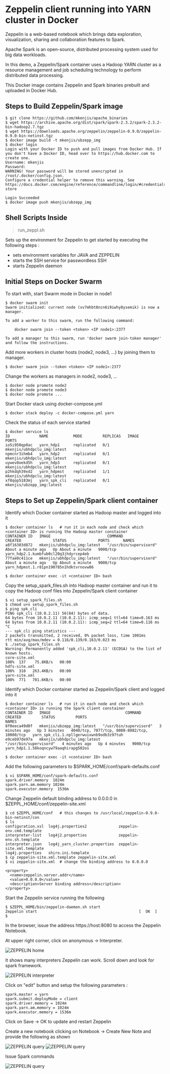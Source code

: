 # Zeppelin client running into YARN cluster in Docker

Zeppelin is a web-based notebook which brings data exploration, visualization, sharing and collaboration features to Spark.

Apache Spark is an open-source, distributed processing system used for big data workloads.

In this demo, a Zeppelin/Spark container uses a Hadoop YARN cluster as a resource management and job scheduling technology to perform distributed data processing.

This Docker image contains Zeppelin and Spark binaries prebuilt and uploaded in Docker Hub.

## Steps to Build Zeppelin/Spark image
```shell
$ git clone https://github.com/mkenjis/apache_binaries
$ wget https://archive.apache.org/dist/spark/spark-2.3.2/spark-2.3.2-bin-hadoop2.7.tgz
$ wget https://downloads.apache.org/zeppelin/zeppelin-0.9.0/zeppelin-0.9.0-bin-netinst.tgz
$ docker image build -t mkenjis/ubzepp_img
$ docker login
Login with your Docker ID to push and pull images from Docker Hub. If you don't have a Docker ID, head over to https://hub.docker.com to create one.
Username: mkenjis
Password: 
WARNING! Your password will be stored unencrypted in /root/.docker/config.json.
Configure a credential helper to remove this warning. See
https://docs.docker.com/engine/reference/commandline/login/#credentials-store

Login Succeeded
$ docker image push mkenjis/ubzepp_img
```

## Shell Scripts Inside 

> run_zeppl.sh

Sets up the environment for Zeppelin to get started by executing the following steps :
- sets environment variables for JAVA and ZEPPELIN
- starts the SSH service for passwordless SSH
- starts Zeppelin daemon

## Initial Steps on Docker Swarm

To start with, start Swarm mode in Docker in node1
```shell
$ docker swarm init
Swarm initialized: current node (xv7mhbt8ncn6i9iwhy8ysemik) is now a manager.

To add a worker to this swarm, run the following command:

    docker swarm join --token <token> <IP node1>:2377

To add a manager to this swarm, run 'docker swarm join-token manager' and follow the instructions.
```

Add more workers in cluster hosts (node2, node3, ...) by joining them to manager.
```shell
$ docker swarm join --token <token> <IP node1>:2377
```

Change the workers as managers in node2, node3, ...
```shell
$ docker node promote node2
$ docker node promote node3
$ docker node promote ...
```

Start Docker stack using docker-compose.yml 
```shell
$ docker stack deploy -c docker-compose.yml yarn
```

Check the status of each service started
```shell
$ docker service ls
ID             NAME           MODE         REPLICAS   IMAGE                                 PORTS
io5i950qp0ac   yarn_hdp1      replicated   0/1        mkenjis/ubhdpclu_img:latest           
npmcnr3ihmb4   yarn_hdp2      replicated   0/1        mkenjis/ubhdpclu_img:latest           
uywev8oekd5h   yarn_hdp3      replicated   0/1        mkenjis/ubhdpclu_img:latest           
p2hkdqh39xd2   yarn_hdpmst    replicated   1/1        mkenjis/ubhdpclu_img:latest           
xf8qop5183mj   yarn_spk_cli   replicated   0/1        mkenjis/ubzepp_img:latest
```

## Steps to Set up Zeppelin/Spark client container

Identify which Docker container started as Hadoop master and logged into it
```shell
$ docker container ls   # run it in each node and check which <container ID> is running the Hadoop master constainer
CONTAINER ID   IMAGE                         COMMAND                  CREATED              STATUS              PORTS      NAMES
a8f16303d872   mkenjis/ubhdpclu_img:latest   "/usr/bin/supervisord"   About a minute ago   Up About a minute   9000/tcp   yarn_hdp2.1.kumbfub0cl20q3jhdyrcep4eb
77fae0c411ce   mkenjis/ubhdpclu_img:latest   "/usr/bin/supervisord"   About a minute ago   Up About a minute   9000/tcp   yarn_hdpmst.1.r81pn190785n1hdktvrnovw86

$ docker container exec -it <container ID> bash
```

Copy the setup_spark_files.sh into Hadoop master container and run it to copy the Hadoop conf files into Zeppelin/Spark client container
```shell
$ vi setup_spark_files.sh
$ chmod u+x setup_spark_files.sh
$ ping spk_cli          
PING spk_cli (10.0.2.11) 56(84) bytes of data.
64 bytes from 10.0.2.11 (10.0.2.11): icmp_seq=1 ttl=64 time=0.163 ms
64 bytes from 10.0.2.11 (10.0.2.11): icmp_seq=2 ttl=64 time=0.116 ms
^C
--- spk_cli ping statistics ---
2 packets transmitted, 2 received, 0% packet loss, time 1001ms
rtt min/avg/max/mdev = 0.116/0.139/0.163/0.023 ms
$ ./setup_spark_files.sh
Warning: Permanently added 'spk_cli,10.0.2.11' (ECDSA) to the list of known hosts.
core-site.xml                                                      100%  137    75.8KB/s   00:00    
hdfs-site.xml                                                      100%  310   263.4KB/s   00:00    
yarn-site.xml                                                      100%  771   701.6KB/s   00:00
```

Identify which Docker container started as Zeppelin/Spark client and logged into it
```shell
$ docker container ls   # run it in each node and check which <container ID> is running the Spark client constainer
CONTAINER ID   IMAGE                                 COMMAND                  CREATED         STATUS         PORTS                                          NAMES
8f0eeca49d0f   mkenjis/ubzepp_img:latest   "/usr/bin/supervisord"   3 minutes ago   Up 3 minutes   4040/tcp, 7077/tcp, 8080-8082/tcp, 10000/tcp   yarn_spk_cli.1.npllgerwuixwnb9odb3z97tuh
e9ceb97de97a   mkenjis/ubhdpclu_img:latest           "/usr/bin/supervisord"   4 minutes ago   Up 4 minutes   9000/tcp                                       yarn_hdp1.1.58koqncyw79aaqhirapg502os

$ docker container exec -it <container ID> bash
```

Add the following parameters to $SPARK_HOME/conf/spark-defaults.conf
```shell
$ vi $SPARK_HOME/conf/spark-defaults.conf
spark.driver.memory  1024m
spark.yarn.am.memory 1024m
spark.executor.memory  1536m
```

Change Zeppelin default binding address to 0.0.0.0 in $ZEPPL_HOME/conf/zeppelin-site.xml
```shell
$ cd $ZEPPL_HOME/conf   # this changes to /usr/local/zeppelin-0.9.0-bin-netinst/con
$ ls   
configuration.xsl  log4j.properties2              zeppelin-env.cmd.template
interpreter-list   log4j2.properties              zeppelin-env.sh.template
interpreter.json   log4j_yarn_cluster.properties  zeppelin-site.xml.template
log4j.properties   shiro.ini.template
$ cp zeppelin-site.xml.template zeppelin-site.xml         
$ vi zeppelin-site.xml  # change the binding address to 0.0.0.0

<property>
  <name>zeppelin.server.addr</name>
  <value>0.0.0.0</value>
  <description>Server binding address</description>
</property>
```

Start the Zeppelin service running the following
```shell
$ $ZEPPL_HOME/bin/zeppelin-daemon.sh start
Zeppelin start                                             [  OK  ]
$
```

In the browser, issue the address https://host:8080 to access the Zeppelin Notebook.

At upper right corner, click on anonymous -> Interpreter.

![ZEPPELIN home](docs/hdinsight-hive-zeppelin.png)

It shows many interpreters Zeppelin can work. Scroll down and look for spark framework.

![ZEPPELIN interpreter](docs/zeppelin-anon-interpreters.png)

Click on "edit" button and setup the following parameters :
```shell
spark.master = yarn
spark.submit.deployMode = client
spark.driver.memory = 1024m
spark.yarn.am.memory = 1024m
spark.executor.memory = 1536m
```

Click on Save -> OK to update and restart Zeppelin

Create a new notebook clicking on Notebook -> Create New Note and provide the following as shown

![ZEPPELIN query](docs/hdinsight-hive-zeppelin-create-notebook1.png)
![ZEPPELIN query](docs/hdinsight-hive-zeppelin-create-notebook2.png)

Issue Spark commands

![ZEPPELIN query](docs/hdinsight-hive-zeppelin-query.png)





